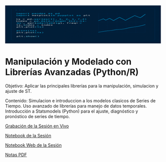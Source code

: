 ![banner3](images/banner3.png ':class=banner-image')

# Manipulación y Modelado con Librerías Avanzadas (Python/R) 

Objetivo: Aplicar las principales librerías para la manipulación, simulacion y ajuste de ST.

Contenido: Simulacion e introduccion a los modelos clasicos de Series de Tiempo. Uso avanzado de librerías para manejo de datos temporales. Introducción a Statsmodels (Python) para el ajuste, diagnóstico y pronóstico de series de tiempo.

 [Grabación de la Sesión en Vivo](https://www.youtube.com/live/mujAubxjAj8)

[Notebook de la Sesión](https://github.com/LuisGorozpe/py-ts-code/blob/main/sesion3.ipynb)

[Notebook Web de la Sesión](https://luisgorozpe.github.io/py-ts-code/sesion3.html)

[Notas PDF](https://luisgorozpe.github.io/py-ts-code/sesion3.pdf)

